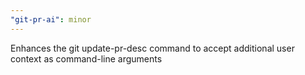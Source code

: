 ```yaml
---
"git-pr-ai": minor
---
```


Enhances the git update-pr-desc command to accept additional user context as command-line arguments
